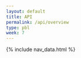 ```yaml
---
layout: default
title: API
permalink: /api/overview
type: pbl
week: 7
---
```


{% include nav_data.html %}


